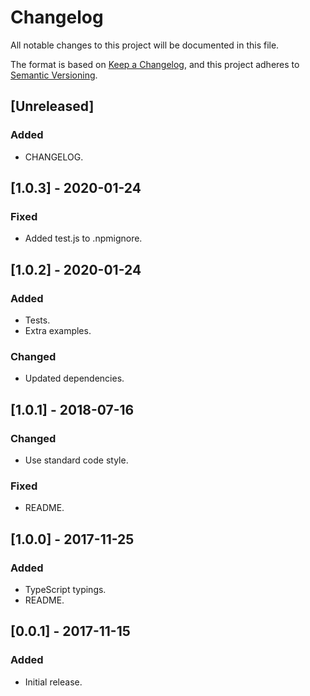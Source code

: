 # Changelog
All notable changes to this project will be documented in this file.

The format is based on [Keep a Changelog](https://keepachangelog.com/en/1.0.0/),
and this project adheres to [Semantic Versioning](https://semver.org/spec/v2.0.0.html).

## [Unreleased]
### Added
- CHANGELOG.

## [1.0.3] - 2020-01-24
### Fixed
- Added test.js to .npmignore.

## [1.0.2] - 2020-01-24
### Added
- Tests.
- Extra examples.

### Changed
- Updated dependencies.

## [1.0.1] - 2018-07-16
### Changed
- Use standard code style.

### Fixed
- README.

## [1.0.0] - 2017-11-25
### Added
- TypeScript typings.
- README.

## [0.0.1] - 2017-11-15
### Added
- Initial release.

